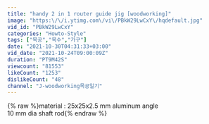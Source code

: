 ```yaml
---
title: "handy 2 in 1 router guide jig [woodworking]"
image: "https:\/\/i.ytimg.com\/vi\/PBkW29LwCxY\/hqdefault.jpg"
vid_id: "PBkW29LwCxY"
categories: "Howto-Style"
tags: ["목공","목수","가구"]
date: "2021-10-30T04:31:33+03:00"
vid_date: "2021-10-24T09:00:09Z"
duration: "PT9M42S"
viewcount: "81553"
likeCount: "1253"
dislikeCount: "48"
channel: "J-woodworking목공일기"
---
```

{% raw %}material : 25x25x2.5 mm aluminum angle<br />                  10 mm dia shaft rod{% endraw %}
